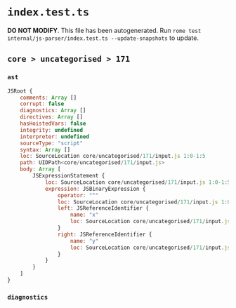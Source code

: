 # `index.test.ts`

**DO NOT MODIFY**. This file has been autogenerated. Run `rome test internal/js-parser/index.test.ts --update-snapshots` to update.

## `core > uncategorised > 171`

### `ast`

```javascript
JSRoot {
	comments: Array []
	corrupt: false
	diagnostics: Array []
	directives: Array []
	hasHoistedVars: false
	integrity: undefined
	interpreter: undefined
	sourceType: "script"
	syntax: Array []
	loc: SourceLocation core/uncategorised/171/input.js 1:0-1:5
	path: UIDPath<core/uncategorised/171/input.js>
	body: Array [
		JSExpressionStatement {
			loc: SourceLocation core/uncategorised/171/input.js 1:0-1:5
			expression: JSBinaryExpression {
				operator: "^"
				loc: SourceLocation core/uncategorised/171/input.js 1:0-1:5
				left: JSReferenceIdentifier {
					name: "x"
					loc: SourceLocation core/uncategorised/171/input.js 1:0-1:1 (x)
				}
				right: JSReferenceIdentifier {
					name: "y"
					loc: SourceLocation core/uncategorised/171/input.js 1:4-1:5 (y)
				}
			}
		}
	]
}
```

### `diagnostics`

```

```
